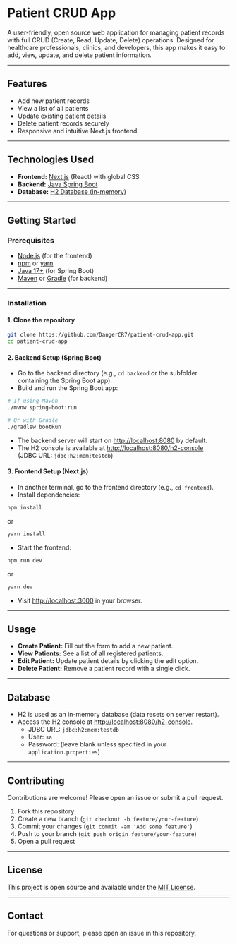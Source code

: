 # Patient CRUD App

A user-friendly, open source web application for managing patient records with full CRUD (Create, Read, Update, Delete) operations. Designed for healthcare professionals, clinics, and developers, this app makes it easy to add, view, update, and delete patient information.

---

## Features

- Add new patient records
- View a list of all patients
- Update existing patient details
- Delete patient records securely
- Responsive and intuitive Next.js frontend

---

## Technologies Used

- **Frontend:** [Next.js](https://nextjs.org/) (React) with global CSS
- **Backend:** [Java Spring Boot](https://spring.io/projects/spring-boot)
- **Database:** [H2 Database (in-memory)](https://www.h2database.com/)

---

## Getting Started

### Prerequisites

- [Node.js](https://nodejs.org/) (for the frontend)
- [npm](https://www.npmjs.com/) or [yarn](https://yarnpkg.com/)
- [Java 17+](https://adoptopenjdk.net/) (for Spring Boot)
- [Maven](https://maven.apache.org/) or [Gradle](https://gradle.org/) (for backend)

---

### Installation

#### 1. Clone the repository

```bash
git clone https://github.com/DangerCR7/patient-crud-app.git
cd patient-crud-app
```

#### 2. Backend Setup (Spring Boot)

- Go to the backend directory (e.g., `cd backend` or the subfolder containing the Spring Boot app).
- Build and run the Spring Boot app:

```bash
# If using Maven
./mvnw spring-boot:run

# Or with Gradle
./gradlew bootRun
```

- The backend server will start on [http://localhost:8080](http://localhost:8080) by default.
- The H2 console is available at [http://localhost:8080/h2-console](http://localhost:8080/h2-console)  
  (JDBC URL: `jdbc:h2:mem:testdb`)

#### 3. Frontend Setup (Next.js)

- In another terminal, go to the frontend directory (e.g., `cd frontend`).
- Install dependencies:

```bash
npm install
```
or
```bash
yarn install
```

- Start the frontend:

```bash
npm run dev
```
or
```bash
yarn dev
```

- Visit [http://localhost:3000](http://localhost:3000) in your browser.

---

## Usage

- **Create Patient:** Fill out the form to add a new patient.
- **View Patients:** See a list of all registered patients.
- **Edit Patient:** Update patient details by clicking the edit option.
- **Delete Patient:** Remove a patient record with a single click.

---

## Database

- H2 is used as an in-memory database (data resets on server restart).
- Access the H2 console at [http://localhost:8080/h2-console](http://localhost:8080/h2-console).
    - JDBC URL: `jdbc:h2:mem:testdb`
    - User: `sa`
    - Password: (leave blank unless specified in your `application.properties`)

---

## Contributing

Contributions are welcome! Please open an issue or submit a pull request.

1. Fork this repository
2. Create a new branch (`git checkout -b feature/your-feature`)
3. Commit your changes (`git commit -am 'Add some feature'`)
4. Push to your branch (`git push origin feature/your-feature`)
5. Open a pull request

---

## License

This project is open source and available under the [MIT License](LICENSE).

---

## Contact

For questions or support, please open an issue in this repository.
